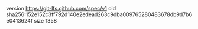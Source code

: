 version https://git-lfs.github.com/spec/v1
oid sha256:152e152c3ff792d140e2edead263c9dba009765280483678db9d7b6e0413624f
size 1358
